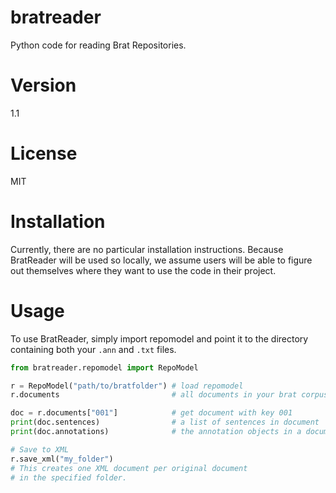 # bratreader
Python code for reading Brat Repositories.

# Version

1.1

# License

MIT

# Installation

Currently, there are no particular installation instructions. Because BratReader will be used so locally, we assume users will be able to figure out themselves where they want to use the code in their project.

# Usage

To use BratReader, simply import repomodel and point it to the directory containing both your `.ann` and `.txt` files.

```python
from bratreader.repomodel import RepoModel

r = RepoModel("path/to/bratfolder") # load repomodel
r.documents            			    # all documents in your brat corpus

doc = r.documents["001"] 			# get document with key 001
print(doc.sentences)    			# a list of sentences in document
print(doc.annotations)  			# the annotation objects in a document

# Save to XML
r.save_xml("my_folder")
# This creates one XML document per original document
# in the specified folder.
```
